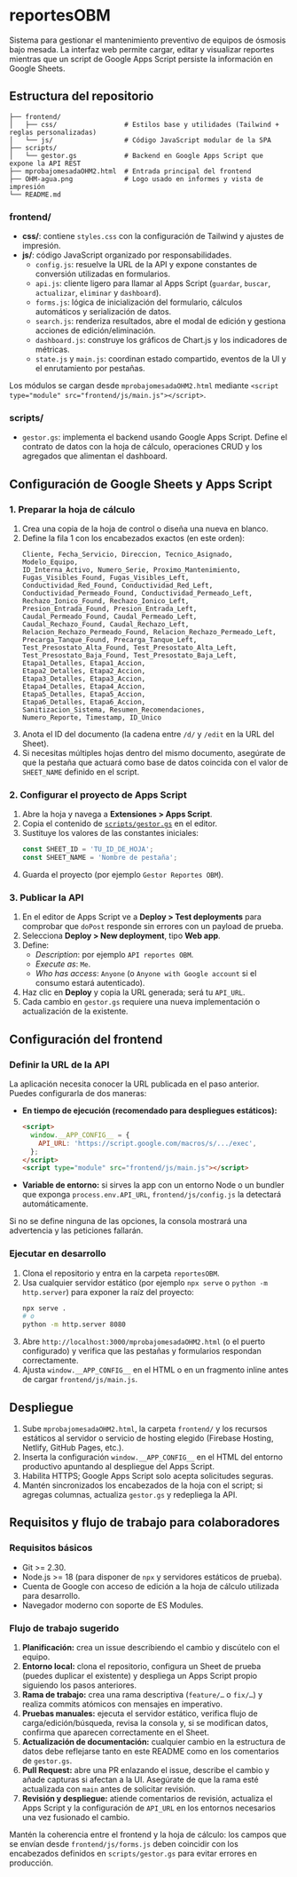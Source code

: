 # reportesOBM

Sistema para gestionar el mantenimiento preventivo de equipos de ósmosis bajo mesada. La interfaz web permite cargar, editar y visualizar reportes mientras que un script de Google Apps Script persiste la información en Google Sheets.

## Estructura del repositorio

```
├── frontend/
│   ├── css/                 # Estilos base y utilidades (Tailwind + reglas personalizadas)
│   └── js/                  # Código JavaScript modular de la SPA
├── scripts/
│   └── gestor.gs            # Backend en Google Apps Script que expone la API REST
├── mprobajomesadaOHM2.html  # Entrada principal del frontend
├── OHM-agua.png             # Logo usado en informes y vista de impresión
└── README.md
```

### frontend/
- **css/**: contiene `styles.css` con la configuración de Tailwind y ajustes de impresión.
- **js/**: código JavaScript organizado por responsabilidades.
  - `config.js`: resuelve la URL de la API y expone constantes de conversión utilizadas en formularios.
  - `api.js`: cliente ligero para llamar al Apps Script (`guardar`, `buscar`, `actualizar`, `eliminar` y `dashboard`).
  - `forms.js`: lógica de inicialización del formulario, cálculos automáticos y serialización de datos.
  - `search.js`: renderiza resultados, abre el modal de edición y gestiona acciones de edición/eliminación.
  - `dashboard.js`: construye los gráficos de Chart.js y los indicadores de métricas.
  - `state.js` y `main.js`: coordinan estado compartido, eventos de la UI y el enrutamiento por pestañas.

Los módulos se cargan desde `mprobajomesadaOHM2.html` mediante `<script type="module" src="frontend/js/main.js"></script>`.

### scripts/
- `gestor.gs`: implementa el backend usando Google Apps Script. Define el contrato de datos con la hoja de cálculo, operaciones CRUD y los agregados que alimentan el dashboard.

## Configuración de Google Sheets y Apps Script

### 1. Preparar la hoja de cálculo
1. Crea una copia de la hoja de control o diseña una nueva en blanco.
2. Define la fila 1 con los encabezados exactos (en este orden):
   ```text
   Cliente, Fecha_Servicio, Direccion, Tecnico_Asignado, Modelo_Equipo,
   ID_Interna_Activo, Numero_Serie, Proximo_Mantenimiento,
   Fugas_Visibles_Found, Fugas_Visibles_Left,
   Conductividad_Red_Found, Conductividad_Red_Left,
   Conductividad_Permeado_Found, Conductividad_Permeado_Left,
   Rechazo_Ionico_Found, Rechazo_Ionico_Left,
   Presion_Entrada_Found, Presion_Entrada_Left,
   Caudal_Permeado_Found, Caudal_Permeado_Left,
   Caudal_Rechazo_Found, Caudal_Rechazo_Left,
   Relacion_Rechazo_Permeado_Found, Relacion_Rechazo_Permeado_Left,
   Precarga_Tanque_Found, Precarga_Tanque_Left,
   Test_Presostato_Alta_Found, Test_Presostato_Alta_Left,
   Test_Presostato_Baja_Found, Test_Presostato_Baja_Left,
   Etapa1_Detalles, Etapa1_Accion,
   Etapa2_Detalles, Etapa2_Accion,
   Etapa3_Detalles, Etapa3_Accion,
   Etapa4_Detalles, Etapa4_Accion,
   Etapa5_Detalles, Etapa5_Accion,
   Etapa6_Detalles, Etapa6_Accion,
   Sanitizacion_Sistema, Resumen_Recomendaciones,
   Numero_Reporte, Timestamp, ID_Unico
   ```
3. Anota el ID del documento (la cadena entre `/d/` y `/edit` en la URL del Sheet).
4. Si necesitas múltiples hojas dentro del mismo documento, asegúrate de que la pestaña que actuará como base de datos coincida con el valor de `SHEET_NAME` definido en el script.

### 2. Configurar el proyecto de Apps Script
1. Abre la hoja y navega a **Extensiones > Apps Script**.
2. Copia el contenido de [`scripts/gestor.gs`](scripts/gestor.gs) en el editor.
3. Sustituye los valores de las constantes iniciales:
   ```javascript
   const SHEET_ID = 'TU_ID_DE_HOJA';
   const SHEET_NAME = 'Nombre de pestaña';
   ```
4. Guarda el proyecto (por ejemplo `Gestor Reportes OBM`).

### 3. Publicar la API
1. En el editor de Apps Script ve a **Deploy > Test deployments** para comprobar que `doPost` responde sin errores con un payload de prueba.
2. Selecciona **Deploy > New deployment**, tipo **Web app**.
3. Define:
   - *Description*: por ejemplo `API reportes OBM`.
   - *Execute as*: `Me`.
   - *Who has access*: `Anyone` (o `Anyone with Google account` si el consumo estará autenticado).
4. Haz clic en **Deploy** y copia la URL generada; será tu `API_URL`.
5. Cada cambio en `gestor.gs` requiere una nueva implementación o actualización de la existente.

## Configuración del frontend

### Definir la URL de la API
La aplicación necesita conocer la URL publicada en el paso anterior. Puedes configurarla de dos maneras:

- **En tiempo de ejecución (recomendado para despliegues estáticos):**
  ```html
  <script>
    window.__APP_CONFIG__ = {
      API_URL: 'https://script.google.com/macros/s/.../exec',
    };
  </script>
  <script type="module" src="frontend/js/main.js"></script>
  ```
- **Variable de entorno:** si sirves la app con un entorno Node o un bundler que exponga `process.env.API_URL`, `frontend/js/config.js` la detectará automáticamente.

Si no se define ninguna de las opciones, la consola mostrará una advertencia y las peticiones fallarán.

### Ejecutar en desarrollo
1. Clona el repositorio y entra en la carpeta `reportesOBM`.
2. Usa cualquier servidor estático (por ejemplo `npx serve` o `python -m http.server`) para exponer la raíz del proyecto:
   ```bash
   npx serve .
   # o
   python -m http.server 8080
   ```
3. Abre `http://localhost:3000/mprobajomesadaOHM2.html` (o el puerto configurado) y verifica que las pestañas y formularios respondan correctamente.
4. Ajusta `window.__APP_CONFIG__` en el HTML o en un fragmento inline antes de cargar `frontend/js/main.js`.

## Despliegue
1. Sube `mprobajomesadaOHM2.html`, la carpeta `frontend/` y los recursos estáticos al servidor o servicio de hosting elegido (Firebase Hosting, Netlify, GitHub Pages, etc.).
2. Inserta la configuración `window.__APP_CONFIG__` en el HTML del entorno productivo apuntando al despliegue del Apps Script.
3. Habilita HTTPS; Google Apps Script solo acepta solicitudes seguras.
4. Mantén sincronizados los encabezados de la hoja con el script; si agregas columnas, actualiza `gestor.gs` y redepliega la API.

## Requisitos y flujo de trabajo para colaboradores

### Requisitos básicos
- Git >= 2.30.
- Node.js >= 18 (para disponer de `npx` y servidores estáticos de prueba).
- Cuenta de Google con acceso de edición a la hoja de cálculo utilizada para desarrollo.
- Navegador moderno con soporte de ES Modules.

### Flujo de trabajo sugerido
1. **Planificación:** crea un issue describiendo el cambio y discútelo con el equipo.
2. **Entorno local:** clona el repositorio, configura un Sheet de prueba (puedes duplicar el existente) y despliega un Apps Script propio siguiendo los pasos anteriores.
3. **Rama de trabajo:** crea una rama descriptiva (`feature/…` o `fix/…`) y realiza commits atómicos con mensajes en imperativo.
4. **Pruebas manuales:** ejecuta el servidor estático, verifica flujo de carga/edición/búsqueda, revisa la consola y, si se modifican datos, confirma que aparecen correctamente en el Sheet.
5. **Actualización de documentación:** cualquier cambio en la estructura de datos debe reflejarse tanto en este README como en los comentarios de `gestor.gs`.
6. **Pull Request:** abre una PR enlazando el issue, describe el cambio y añade capturas si afectan a la UI. Asegúrate de que la rama esté actualizada con `main` antes de solicitar revisión.
7. **Revisión y despliegue:** atiende comentarios de revisión, actualiza el Apps Script y la configuración de `API_URL` en los entornos necesarios una vez fusionado el cambio.

Mantén la coherencia entre el frontend y la hoja de cálculo: los campos que se envían desde `frontend/js/forms.js` deben coincidir con los encabezados definidos en `scripts/gestor.gs` para evitar errores en producción.
